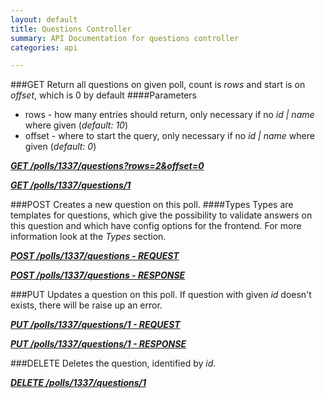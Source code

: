 ```yaml
---
layout: default
title: Questions Controller
summary: API Documentation for questions controller
categories: api

---
```

###GET
Return all questions on given poll, count is _rows_ and start is on _offset_, which is 0 by default
####Parameters
* rows - how many entries should return, only necessary if no _id | name_ where given (_default: 10_)
* offset - where to start the query, only necessary if no _id | name_ where given (_default: 0_)

_**[GET /polls/1337/questions?rows=2&offset=0](https://github.com/newLoki/Pollex/blob/gh-pages/mockups/json/questions/get.index.json)**_

_**[GET /polls/1337/questions/1](https://github.com/newLoki/Pollex/blob/gh-pages/mockups/json/questions/get.1.json)**_

###POST
Creates a new question on this poll.
####Types
Types are templates for questions, which give the possibility to validate answers on this question and which have config options for
the frontend.
For more information look at the _Types_ section.

_**[POST /polls/1337/questions - REQUEST](https://github.com/newLoki/Pollex/blob/gh-pages/mockups/json/questions/post.request.json)**_

_**[POST /polls/1337/questions - RESPONSE](https://github.com/newLoki/Pollex/blob/gh-pages/mockups/json/questions/post.response.json)**_

###PUT
Updates a question on this poll.
If question with given _id_ doesn't exists, there will be raise up an error.

_**[PUT /polls/1337/questions/1 - REQUEST](https://github.com/newLoki/Pollex/blob/gh-pages/mockups/json/questions/put.request.json)**_

_**[PUT /polls/1337/questions/1 - RESPONSE](https://github.com/newLoki/Pollex/blob/gh-pages/mockups/json/questions/put.response.json)**_


###DELETE
Deletes the question, identified by _id_.

_**[DELETE /polls/1337/questions/1](https://github.com/newLoki/Pollex/blob/gh-pages/mockups/json/polls/delete.1.json)**_